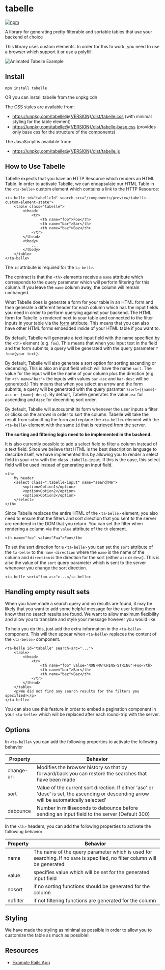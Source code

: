 # tabelle

[![npm](https://img.shields.io/npm/v/tabelle.svg)](https://www.npmjs.com/package/tabelle)

A library for generating pretty filterable and sortable tables that use your backend of choice

This library uses custom elements. In order for this to work, you need to use a browser which support it or use a polyfill.

![Animated Tabelle Example](https://res.cloudinary.com/innoq-deutschland-gmbh/image/upload/v1618568686/tabelle-opt_uxgcwe.gif)

## Install

    npm install tabelle

OR you can install tabelle from the unpkg cdn

The CSS styles are available from:

- https://unpkg.com/tabelle@{VERSION}/dist/tabelle.css (with minimal styling for the table element)
- https://unpkg.com/tabelle@{VERSION}/dist/tabelle-base.css (provides only base css for the structure of the components)

The JavaScript is available from:

- https://unpkg.com/tabelle@{VERSION}/dist/tabelle.js

## How to Use Tabelle

Tabelle expects that you have an HTTP Resource which renders an HTML Table. In order to activate Tabelle, we can encapsulate our HTML Table in the `<ta-belle>` custom element which contains a link to the HTTP Resource:

    <ta-belle id="tabelleId" search-src="/components/preview/tabelle--custom-element-state">
        <table class="tabelle">
            <thead>
                <tr>
                    <th name="foo">Foo</th>
                    <th name="bar">Bar</th>
                    <th name="baz">Baz</th>
                </tr>
            </thead>
            <tbody>
                ...
            </tbody>
        </table>
    </ta-belle>

The `id` attribute is required for the `ta-belle`.

The contract is that the `<th>` elements receive a `name` attribute which corresponds to the query parameter which will perform filtering for this column. If you leave the `name` column away, the column will remain unchanged.

What Tabelle does is generate a form for your table in an HTML form and then generate a different header for each column which has the input fields you need in order to perform querying against your backend.
The HTML form for Tabelle is rendered next to your table and connected to the filter inputs in your table via the [form](https://developer.mozilla.org/en-US/docs/Web/HTML/Element/Input#htmlattrdefform) attribute.
This means that you can also have other HTML forms embedded inside of your HTML table if you want to.

By default, Tabelle will generate a text input field with the name specified by the `<th>` element (e.g. `foo`). This means that when you input text in the field and the form submits, a query will be generated with the query parameter `?foo={your text}`.

By default, Tabelle will also generate a sort option for sorting ascending or decending. This is also an input field which will have the name `sort`. The value for the input will be the name of your column plus the direction (e.g. for `<th name="bar">` the inputs with values `bar-asc` and `bar-desc` will be generated.) This means that when you select an arrow and the form submits, a query will be generated with the query paramter `?sort={{name}-asc or {name}-desc}`. By default, Tabelle generates the value `asc` for ascending and `desc` for decending sort order.

By default, Tabelle will autosubmit its form whenever the user inputs a filter or clicks on the arrows in order to sort the column. Tabelle will take the result from submitting the form and replace the `<ta-belle>` element with the `<ta-belle>` element with the same `id` that is retrieved from the server.

**The sorting and filtering logic need to be implemented in the backend.**

It is also currently possible to add a select field to filter a column instead of a text field. Since we believe that HTML is the best description language to describe itself, we have implemented this by allowing you to render a select field in your `<th>` with the class `.tabelle-input`. If this is the case, this select field will be used instead of generating an input field.

    <th>
        My header
        <select class=".tabelle-input" name="searchMe">
            <option>Option1</option>
            <option>Option2</option>
            <option>Option3</option>
        </select>
    </th>

Since Tabelle replaces the entire HTML of the `<ta-belle>` element, you also need to ensure that the filters and sort direction that you sent to the server are rendered in the DOM that you return. You can set the filter when rendering a column via the `value` attribute of the `th` element.

    <th name="foo" value="Faa">Foo</th>

To set the sort direction for a `<ta-belle>` you can set the `sort` attribute of the `ta-belle` to the `name-direction` where the `name` is the name of the column and `direction` is the direction for the sort (either `asc` or `desc`). This is also the value of the `sort` query parameter which is sent to the server whenever you change the sort direction.

    <ta-belle sort="foo-asc">...</ta-belle>

## Handling empty result sets

When you have made a search query and no results are found, it may be likely that you want to add some helpful message for the user letting them know that no search results are found. We want to allow maximum flexibility and allow you to translate and style your message however you would like.

To help you do this, just add the extra information in the `<ta-belle>` component. This will then appear when `<ta-belle>` replaces the content of the `<ta-belle>` component.

    <ta-belle id="tabelle" search-src="...">
        <table>
            <thead>
                <tr>
                    <th name="foo" value="NON-MATCHING-STRING">Foo</th>
                    <th name="bar">Bar</th>
                    <th name="baz">Baz</th>
                </tr>
            </thead>
        </table>
        <p>We did not find any search results for the filters you specified!</p>
    </ta-belle>

You can also use this feature in order to embed a pagination component in your `<ta-belle>` which will be replaced after each round-trip with the server.

## Options

In `<ta-belle>` you can add the following properties to activate the following behavior

|Property  |Behavior|
|----------|--------|
|change-uri|Modifies the browser history so that by forward/back you can restore the searches that have been made|
|sort      |Value of the current sort direction. If either 'asc' or 'desc' is set, the ascending or descending arrow will be automatically selected'
|debounce  |Number in milliseconds to debounce before sending an input field to the server (Default 300)|

In the `<th>` headers, you can add the following properties to activate the following behavior

|Property  |Behavior|
|----------|--------|
|name      |The name of the query parameter which is used for searching. If no `name` is specified, no filter column will be generated|
|value     |specifies value which will be set for the generated input field|
|nosort    |if no sorting functions should be generated for the column|
|nofilter  |if not filtering functions are generated for the column|

## Styling

We have made the styling as minimal as possible in order to allow you to customize the table as much as possible!

## Resources

* [Example Rails App](https://tabelle-rails-example.herokuapp.com/)
